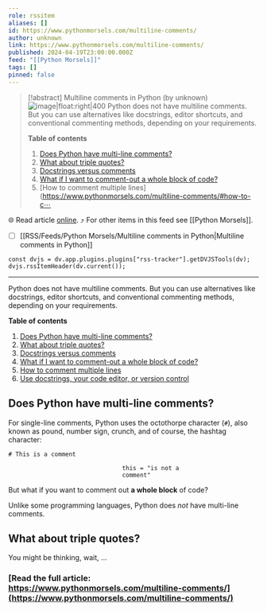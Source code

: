 ```yaml
---
role: rssitem
aliases: []
id: https://www.pythonmorsels.com/multiline-comments/
author: unknown
link: https://www.pythonmorsels.com/multiline-comments/
published: 2024-04-19T23:00:00.000Z
feed: "[[Python Morsels]]"
tags: []
pinned: false
---
```


> [!abstract] Multiline comments in Python (by unknown)
> ![image|float:right|400](https://i.vimeocdn.com/filter/overlay?src0=https%3A%2F%2Fi.vimeocdn.com%2Fvideo%2F1841759670-0b28dacb1984f308cc6f5f4b2e1ab6c842bffdd8cce9a544b0097584850ccc6a-d_1920x1080&src1=http%3A%2F%2Ff.vimeocdn.com%2Fp%2Fimages%2Fcrawler_play.png) Python does not have multiline comments. But you can use alternatives like docstrings, editor shortcuts, and conventional commenting methods, depending on your requirements.
> 
> **Table of contents**
> 
> 1. [Does Python have multi-line comments?](https://www.pythonmorsels.com/multiline-comments/#does-python-have-multi-line-comments)
> 2. [What about triple quotes?](https://www.pythonmorsels.com/multiline-comments/#what-about-triple-quotes)
> 3. [Docstrings versus comments](https://www.pythonmorsels.com/multiline-comments/#docstrings-versus-comments)
> 4. [What if I want to comment-out a whole block of code?](https://www.pythonmorsels.com/multiline-comments/#what-if-i-want-to-comment-out-a-whole-block-of-code)
> 5. [How to comment multiple lines](https://www.pythonmorsels.com/multiline-comments/#how-to-c⋯

🌐 Read article [online](https://www.pythonmorsels.com/multiline-comments/). ⤴ For other items in this feed see [[Python Morsels]].

- [ ] [[RSS/Feeds/Python Morsels/Multiline comments in Python|Multiline comments in Python]]

~~~dataviewjs
const dvjs = dv.app.plugins.plugins["rss-tracker"].getDVJSTools(dv);
dvjs.rssItemHeader(dv.current());
~~~

- - -

Python does not have multiline comments. But you can use alternatives like docstrings, editor shortcuts, and conventional commenting methods, depending on your requirements.

**Table of contents**

1. [Does Python have multi-line comments?](https://www.pythonmorsels.com/multiline-comments/#does-python-have-multi-line-comments)
2. [What about triple quotes?](https://www.pythonmorsels.com/multiline-comments/#what-about-triple-quotes)
3. [Docstrings versus comments](https://www.pythonmorsels.com/multiline-comments/#docstrings-versus-comments)
4. [What if I want to comment-out a whole block of code?](https://www.pythonmorsels.com/multiline-comments/#what-if-i-want-to-comment-out-a-whole-block-of-code)
5. [How to comment multiple lines](https://www.pythonmorsels.com/multiline-comments/#how-to-comment-multiple-lines)
6. [Use docstrings, your code editor, or version control](https://www.pythonmorsels.com/multiline-comments/#use-docstrings-your-code-editor-or-version-control)

## Does Python have multi-line comments?

For single-line comments, Python uses the octothorpe character (`#`), also known as pound, number sign, crunch, and of course, the hashtag character:

```
# This is a comment

                                this = "is not a
                                comment"
```

But what if you want to comment out **a whole block** of code?

Unlike some programming languages, Python does _not_ have multi-line comments.

## What about triple quotes?

You might be thinking, wait, …

### [Read the full article: https://www.pythonmorsels.com/multiline-comments/](https://www.pythonmorsels.com/multiline-comments/)